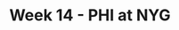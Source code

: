---
layout: game
title: Week 14 - PHI at NYG
season: 2009
game_id: 2009_14_PHI_NYG
away_team: PHI
home_team: NYG
---